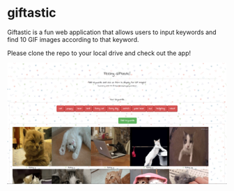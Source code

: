 # giftastic

Giftastic is a fun web application that allows users to input keywords and find 10 GIF images according to that keyword.

Please clone the repo to your local drive and check out the app!

![Alt text](/assets/image/screenshot.png?raw=true "Demo Screenshot")
